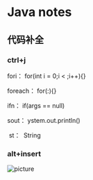 # **Java notes**
## 代码补全
### ctrl+j

  fori：
  for(int i = 0;i < ;i++){}
  
  foreach：
  for(:){}

  ifn：
  if(args == null)

  sout：
  ystem.out.println()

  st：
  String
### alt+insert
![picture](https://static.oschina.net/uploads/space/2017/0706/001108_uclK_2248183.png)
